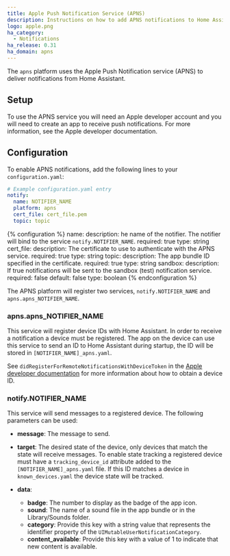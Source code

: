 ```yaml
---
title: Apple Push Notification Service (APNS)
description: Instructions on how to add APNS notifications to Home Assistant.
logo: apple.png
ha_category:
  - Notifications
ha_release: 0.31
ha_domain: apns
---
```


The `apns` platform uses the Apple Push Notification service (APNS) to deliver notifications from Home Assistant.

## Setup

To use the APNS service you will need an Apple developer account and you will need to create an app to receive push notifications. For more information, see the Apple developer documentation.

## Configuration

To enable APNS notifications, add the following lines to your `configuration.yaml`:

```yaml
# Example configuration.yaml entry
notify:
  name: NOTIFIER_NAME
  platform: apns
  cert_file: cert_file.pem
  topic: topic
```

{% configuration %}
name:
  description: he name of the notifier. The notifier will bind to the service `notify.NOTIFIER_NAME`.
  required: true
  type: string
cert_file:
  description: The certificate to use to authenticate with the APNS service.
  required: true
  type: string
topic:
  description: The app bundle ID specified in the certificate.
  required: true
  type: string
sandbox:
  description: If true notifications will be sent to the sandbox (test) notification service.
  required: false
  default: false
  type: boolean
{% endconfiguration %}

The APNS platform will register two services, `notify.NOTIFIER_NAME` and `apns.apns_NOTIFIER_NAME`.

### apns.apns_NOTIFIER_NAME

This service will register device IDs with Home Assistant. In order to receive a notification a device must be registered. The app on the device can use this service to send an ID to Home Assistant during startup, the ID will be stored in `[NOTIFIER_NAME]_apns.yaml`.

See `didRegisterForRemoteNotificationsWithDeviceToken` in the [Apple developer documentation](https://developer.apple.com/library/ios/documentation/UIKit/Reference/UIApplicationDelegate_Protocol/#//apple_ref/occ/intfm/UIApplicationDelegate/application:didRegisterForRemoteNotificationsWithDeviceToken:) for more information about how to obtain a device ID.

### notify.NOTIFIER_NAME

This service will send messages to a registered device. The following parameters can be used:

- **message**: The message to send.

- **target**: The desired state of the device, only devices that match the state will receive messages. To enable state tracking a registered device must have a `tracking_device_id` attribute added to the `[NOTIFIER_NAME]_apns.yaml` file. If this ID matches a device in `known_devices.yaml` the device state will be tracked.

- **data**:
  * **badge**: The number to display as the badge of the app icon.
  * **sound**: The name of a sound file in the app bundle or in the Library/Sounds folder.
  * **category**: Provide this key with a string value that represents the identifier property of the `UIMutableUserNotificationCategory`.
  * **content_available**: Provide this key with a value of 1 to indicate that new content is available.
